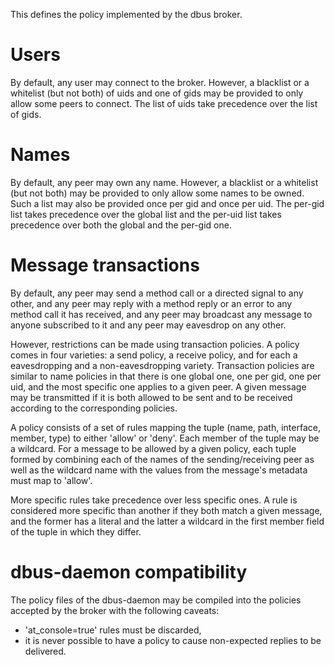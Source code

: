 This defines the policy implemented by the dbus broker.

# Users

By default, any user may connect to the broker. However, a blacklist or a whitelist (but not both) of uids and one of gids may be provided to only allow some peers to connect. The list of uids take precedence over the list of gids.

# Names

By default, any peer may own any name. However, a blacklist or a whitelist (but not both) may be provided to only allow some names to be owned. Such a list may also be provided once per gid and once per uid. The per-gid list takes precedence over the global list and the per-uid list takes precedence over both the global and the per-gid one.

# Message transactions

By default, any peer may send a method call or a directed signal to any other, and any peer may reply with a method reply or an error to any method call it has received, and any peer may broadcast any message to anyone subscribed to it and any peer may eavesdrop on any other.

However, restrictions can be made using transaction policies. A policy comes in four varieties: a send policy, a receive policy, and for each a eavesdropping and a non-eavesdropping variety. Transaction policies are similar to name policies in that there is one global one, one per gid, one per uid, and the most specific one applies to a given peer. A given message may be transmitted if it is both allowed to be sent and to be received according to the corresponding policies.

A policy consists of a set of rules mapping the tuple (name, path, interface, member, type) to either 'allow' or 'deny'. Each member of the tuple may be a wildcard. For a message to be allowed by a given policy, each tuple formed by combining each of the names of the sending/receiving peer as well as the wildcard name with the values from the message's metadata must map to 'allow'.

More specific rules take precedence over less specific ones. A rule is considered more specific than another if they both match a given message, and the former has a literal and the latter a wildcard in the first member field of the tuple in which they differ.

# dbus-daemon compatibility

The policy files of the dbus-daemon may be compiled into the policies accepted by the broker with the following caveats:
 - 'at_console=true' rules must be discarded,
 - it is never possible to have a policy to cause non-expected replies to be delivered.
